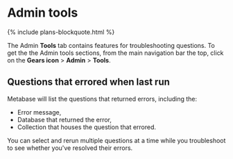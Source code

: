 # Admin tools

{% include plans-blockquote.html %}

The Admin __Tools__ tab contains features for troubleshooting questions. To get the the Admin tools sections, from the main navigation bar the top, click on the __Gears icon__ > __Admin__ > __Tools__.
 
## Questions that errored when last run

Metabase will list the questions that returned errors, including the:

- Error message,
- Database that returned the error,
- Collection that houses the question that errored.

You can select and rerun multiple questions at a time while you troubleshoot to see whether you've resolved their errors. 